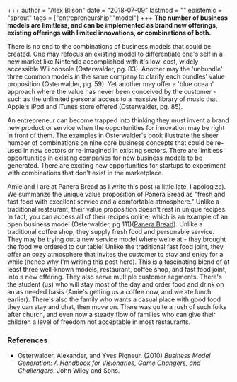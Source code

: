 +++
author = "Alex Bilson"
date = "2018-07-09"
lastmod = ""
epistemic = "sprout"
tags = ["entrepreneurship","model"]
+++
**The number of business models are limitless, and can be implemented as brand new offerings, existing offerings with limited innovations, or combinations of both.**

There is no end to the combinations of business models that could be created.  One may refocus an existing model to differentiate one's self in a new market like Nintendo accomplished with it's low-cost, widely accessible Wii console (Osterwalder, pg. 83).  Another may the 'unbundle' three common models in the same company to clarify each bundles' value proposition (Osterwalder, pg. 59).  Yet another may offer a 'blue ocean' approach where the value has never been conceived by the customer - such as the unlimited personal access to a massive library of music that Apple's iPod and iTunes store offered (Osterwalder, pg. 85).

An entrepreneur can become trapped into thinking they must invent a brand new product or service when the opportunities for innovation may be right in front of them.  The examples in Osterwalder's book illustrate the sheer number of combinations on nine core business concepts that could be re-used in new sectors or re-imagined in existing sectors.  There are limitless opportunities in existing companies for new business models to be generated.  There are exciting new opportunities for startups to experiment with combinations that don't exist in the marketplace.

Amie and I are at Panera Bread as I write this post (a little late, I apologize).  We summarize the unique value proposition of Panera Bread as "fresh and fast food with excellent service and a comfortable atmosphere."  Unlike a traditional restaurant, their value proposition doesn't rest in unique recipes.  In fact, you can access all of their recipes online; which is an example of an open business model (Osterwalder, pg 111)([Panera Bread](https://www.panerabread.com/en-us/craftsmanship/recipes.html)).  Unlike a traditional coffee shop, they supply fresh food and personable service.  They may be trying out a new service model where we're at - they brought the food we ordered to our table!  Unlike the traditional fast food joint, they offer an cozy atmosphere that invites the customer to stay and enjoy for a while (hence why I'm writing this post here).  This is a fascinating blend of at least three well-known models, restaurant, coffee shop, and fast food joint, into a new offering.  They also serve multiple customer segments.  There's the student (us) who will stay most of the day and order food and drink on an as needed basis (Amie's getting us a coffee now, and we ate lunch earlier).  There's also the family who wants a casual place with good food they can stay and chat, then move on.  There was quite a rush of such folks after church, and even now a steady flow of families who can give their children a level of freedom not acceptable in most restaurants.

### References

- Osterwalder, Alexander, and Yves Pigneur. (2010) _Business Model Generation: A Handbook for Visionaries, Game Changers, and Challengers_. John Wiley and Sons.
